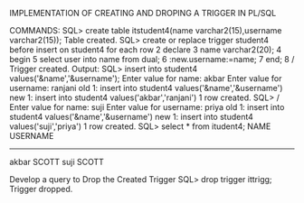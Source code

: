 IMPLEMENTATION OF CREATING AND DROPING A TRIGGER IN PL/SQL 
 
COMMANDS: 
SQL> create table itstudent4(name varchar2(15),username varchar2(15)); Table created. 
SQL> create or replace trigger student4 before insert on student4 for each row 
2	declare 
3	name varchar2(20); 
4	begin 
5	select user into name from dual; 
6	:new.username:=name; 
7	end; 
8	/ 
Trigger created. 
Output: 
SQL> insert into student4 values('&name','&username'); 
Enter value for name: akbar Enter value for username: ranjani 
old 1: insert into student4 values('&name','&username') new 1: insert into student4 values('akbar','ranjani') 1 row created. 
SQL> / 
Enter value for name: suji Enter value for username: priya 
old 1: insert into student4 values('&name','&username') new 1: insert into student4 values('suji','priya') 1 row created. 
SQL> select * from itudent4; 
NAME USERNAME 
--------------- --------------- 
akbar SCOTT 
    suji SCOTT 
 
Develop a query to Drop the Created Trigger 
SQL> drop trigger ittrigg;    Trigger dropped. 
